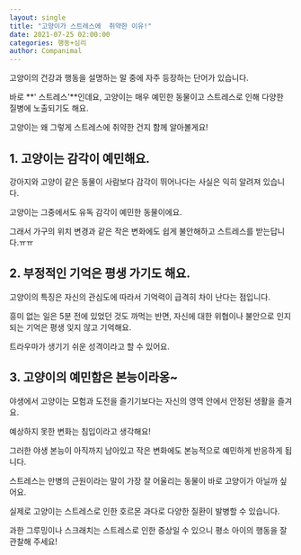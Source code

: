```yaml
---
layout: single
title: "고양이가 스트레스에  취약한 이유!"
date: 2021-07-25 02:00:00
categories: 행동+심리
author: Companimal
---
```


고양이의 건강과 행동을 설명하는 말 중에 자주 등장하는 단어가 있습니다.

바로 **' 스트레스'**인데요, 고양이는 매우 예민한 동물이고 스트레스로 인해 다양한 질병에 노출되기도 해요.

고양이는 왜 그렇게 스트레스에 취약한 건지 함께 알아볼게요!

## 1. 고양이는 감각이 예민해요.

강아지와 고양이 같은 동물이 사람보다 감각이 뛰어나다는 사실은 익히 알려져 있습니다.

고양이는 그중에서도 유독 감각이 예민한 동물이에요.

그래서 가구의 위치 변경과 같은 작은 변화에도 쉽게 불안해하고 스트레스를 받는답니다.ㅠㅠ

## 2. 부정적인 기억은 평생 가기도 해요.

고양이의 특징은 자신의 관심도에 따라서 기억력이 급격히 차이 난다는 점입니다.

흥미 없는 일은 5분 전에 있었던 것도 까먹는 반면, 자신에 대한 위협이나 불안으로 인지되는 기억은 평생 잊지 않고 기억해요.

트라우마가 생기기 쉬운 성격이라고 할 수 있어요.

## 3. 고양이의 예민함은 본능이라옹~

야생에서 고양이는 모험과 도전을 즐기기보다는 자신의 영역 안에서 안정된 생활을 즐겨요.

예상하지 못한 변화는 침입이라고 생각해요!

그러한 야생 본능이 아직까지 남아있고 작은 변화에도 본능적으로 예민하게 반응하게 됩니다.

스트레스는 만병의 근원이라는 말이 가장 잘 어울리는 동물이 바로 고양이가 아닐까 싶어요.

실제로 고양이는 스트레스로 인한 호르몬 과다로 다양한 질환이 발병할 수 있습니다.

과한 그루밍이나 스크래치는 스트레스로 인한 증상일 수 있으니 평소 아이의 행동을 잘 관찰해 주세요!
